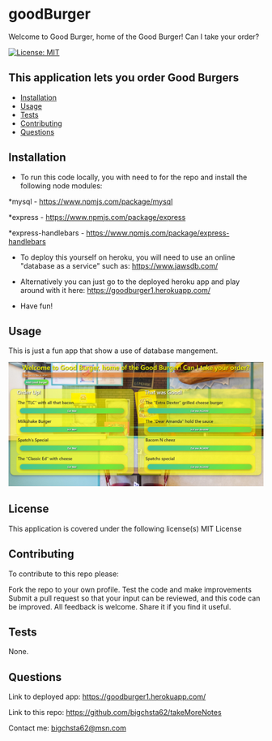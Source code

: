 # goodBurger
Welcome to Good Burger, home of the Good Burger! Can I take your order?

[![License: MIT](https://img.shields.io/badge/License-MIT-yellow.svg)](https://opensource.org/licenses/MIT)

## This application lets you order Good Burgers

* [Installation](#installation)
* [Usage](#usage)
* [Tests](#tests)
* [Contributing](#contributing)
* [Questions](#questions)


## Installation
* To run this code locally, you with need to for the repo and install the following node modules:
 
*mysql - https://www.npmjs.com/package/mysql
  
*express - https://www.npmjs.com/package/express
  
*express-handlebars - https://www.npmjs.com/package/express-handlebars
   
* To deploy this yourself on heroku, you will need to use an online "database as a service" such as:
     https://www.jawsdb.com/
   
   
* Alternatively you can just go to the deployed heroku app and play around with it here:
  https://goodburger1.herokuapp.com/
   
 * Have fun!

## Usage
 This is just a fun app that show a use of database mangement.
 
 
![deployed app](https://github.com/bigchsta62/goodBurger/blob/master/public/assets/img/burgerShop.jpg?raw=true)


## License
This application is covered under the following license(s)
MIT License

## Contributing
 To contribute to this repo please:

Fork the repo to your own profile.
Test the code and make improvements
Submit a pull request so that your input can be reviewed, and this code can be improved.
All feedback is welcome.
Share it if you find it useful.

## Tests
 None.

## Questions
Link to deployed app:  https://goodburger1.herokuapp.com/

Link to this repo:  https://github.com/bigchsta62/takeMoreNotes

Contact me:  bigchsta62@msn.com

